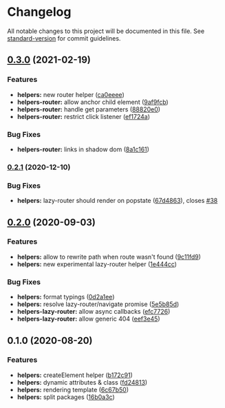 # Changelog

All notable changes to this project will be documented in this file. See [standard-version](https://github.com/conventional-changelog/standard-version) for commit guidelines.

## [0.3.0](https://github.com/fullwebdev/fullwebdev/compare/helpers@v0.2.1...helpers@v0.3.0) (2021-02-19)

### Features

- **helpers:** new router helper ([ca0eeee](https://github.com/fullwebdev/fullwebdev/commit/ca0eeeedca486d563401365c0852710e7df68cce))
- **helpers-router:** allow anchor child element ([9af9fcb](https://github.com/fullwebdev/fullwebdev/commit/9af9fcb15df49512e65e4efed4b876348edc6695))
- **helpers-router:** handle get parameters ([88820e0](https://github.com/fullwebdev/fullwebdev/commit/88820e0a313ab68883146f780076e1cc308c8323))
- **helpers-router:** restrict click listener ([ef1724a](https://github.com/fullwebdev/fullwebdev/commit/ef1724a78e8e620c3378ca3c3aedba4b50b49eb0))

### Bug Fixes

- **helpers-router:** links in shadow dom ([8a1c161](https://github.com/fullwebdev/fullwebdev/commit/8a1c1619129185852b4e1f65fea0cd75f933082d))

### [0.2.1](https://github.com/fullwebdev/fullwebdev/compare/helpers@v0.2.0...helpers@v0.2.1) (2020-12-10)

### Bug Fixes

- **helpers:** lazy-router should render on popstate ([67d4863](https://github.com/fullwebdev/fullwebdev/commit/67d486362cbbdb67ce813a482117713e266ae9e3)), closes [#38](https://github.com/fullwebdev/fullwebdev/issues/38)

## [0.2.0](https://github.com/fullwebdev/fullwebdev/compare/helpers@v0.1.0...helpers@v0.2.0) (2020-09-03)

### Features

- **helpers:** allow to rewrite path when route wasn't found ([9c11fd9](https://github.com/fullwebdev/fullwebdev/commit/9c11fd92b860ca27bf7c94882f1598e39f937a0d))
- **helpers:** new experimental lazy-router helper ([1e444cc](https://github.com/fullwebdev/fullwebdev/commit/1e444cc401403ed946071857be9c674fb9bf14c9))

### Bug Fixes

- **helpers:** format typings ([0d2a1ee](https://github.com/fullwebdev/fullwebdev/commit/0d2a1ee6a3778c005dd2fd78ae6f675f0b629db5))
- **helpers:** resolve lazy-router/navigate promise ([5e5b85d](https://github.com/fullwebdev/fullwebdev/commit/5e5b85d6a480eeb95af3f28d7da9b2b72690fa95))
- **helpers-lazy-router:** allow async callbacks ([efc7726](https://github.com/fullwebdev/fullwebdev/commit/efc7726c2a18af674fa13028a2c8d80269d93020))
- **helpers-lazy-router:** allow generic 404 ([eef3e45](https://github.com/fullwebdev/fullwebdev/commit/eef3e4552c3e67e4f5b5ddb56a2a801815291d67))

## 0.1.0 (2020-08-20)

### Features

- **helpers:** createElement helper ([b172c91](https://github.com/fullwebdev/fullwebdev/commit/b172c911bd5473ea8ffdd9dd0a96727984e5f809))
- **helpers:** dynamic attributes & class ([fd24813](https://github.com/fullwebdev/fullwebdev/commit/fd24813b1f75b06120e375af64f9eadb991aff41))
- **helpers:** rendering template ([6c67b50](https://github.com/fullwebdev/fullwebdev/commit/6c67b50f6e70138c065937f12be40a11aebe25c4))
- **helpers:** split packages ([16b0a3c](https://github.com/fullwebdev/fullwebdev/commit/16b0a3c4aec5229f6e3b62d335580d6057a31ebc))

